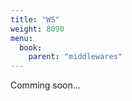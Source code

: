 ```yaml
---
title: "WS"
weight: 8090
menu:
  book:
    parent: "middlewares"
---
```



Comming soon...
```rust
```